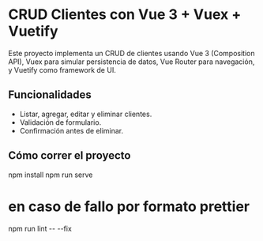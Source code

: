 # CRUD Clientes con Vue 3 + Vuex + Vuetify

Este proyecto implementa un CRUD de clientes usando Vue 3 (Composition API), Vuex para simular persistencia de datos, Vue Router para navegación, y Vuetify como framework de UI.

## Funcionalidades

- Listar, agregar, editar y eliminar clientes.
- Validación de formulario.
- Confirmación antes de eliminar.

## Cómo correr el proyecto

npm install
npm run serve

# en caso de fallo por formato prettier
npm run lint -- --fix
